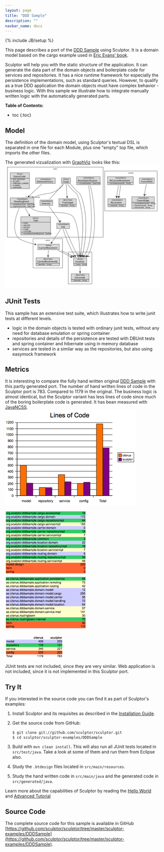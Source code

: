 ```yaml
---
layout: page
title: "DDD Sample"
description: ""
navbar_name: docs
---
```

{% include JB/setup %}


This page describes a port of the [DDD Sample][1] using Sculptor. It is a domain model based on the cargo example used in [Eric Evans' book][2].

Sculptor will help you with the static structure of the application. It can generate the data part of the domain objects and
boilerplate code for services and repositories. It has a nice runtime framework for especially the persistence implementations,
such as standard queries. However, to qualify as a true DDD application the domain objects must have complex behavior - business logic.
With this sample we illustrate how to integrate manually written logic with the automatically generated parts.

**Table of Contents:**

* toc
{:toc}


## Model

The definition of the domain model, using Sculptor's textual DSL is separated in one file for each Module, plus one "empty" top file, which imports the other files.

The generated vizualization with [GraphViz][3] looks like this:
![Graphviz visualization][4]


## JUnit Tests

This sample has an extensive test suite, which illustrates how to write junit tests at different levels.

  * logic in the domain objects is tested with ordinary junit tests, without any need for database emulation or spring container
  * repositories and details of the persistence are tested with DBUnit tests and spring container and hibernate using in memory database
  * services are tested in a similar way as the repositories, but also using easymock framework


## Metrics

It is interesting to compare the fully hand written original [DDD Sample][1] with this partly generated port. The number of hand written lines of code in the Sculptor port is 783. Compared to 1179 in the original. The business logic is almost identical, but the Sculptor variant has less lines of code since much of the boring boilerplate code is generated. It has bean measured with [JavaNCSS][5].
![Lines of code][6]

![Lines of code - per package][7]

![Lines of code - summary][8]

JUnit tests are not included, since they are very similar. Web application is not included, since it is not implemented in this Sculptor port.


## Try It

If you interested in the source code you can find it as part of Sculptor's examples:

1.  Install Sculptor and its requisites as described in the [Installation Guide][9].
2.  Get the source code from GitHub: 

    ~~~
    $ git clone git://github.com/sculptor/sculptor.git
    $ cd sculptor/sculptor-examples/DDDSample
    ~~~

3.  Build with `mvn clean install`. This will also run all JUnit tests located in `src/test/java`. Take a look at some of them and run them from Eclipse also.
4.  Study the `.btdesign` files located in `src/main/resources`.
5.  Study the hand written code in `src/main/java` and the generated code in `src/generated/java`.

Learn more about the capabilities of Sculptor by reading the [Hello World][10] and [Advanced Tutorial][11]


## Source Code

The complete source code for this sample is available in GitHub [https://github.com/sculptor/sculptor/tree/master/sculptor-examples/DDDSample](https://github.com/sculptor/sculptor/tree/master/sculptor-examples/DDDSample).


   [1]: http://dddsample.sourceforge.net/
   [2]: http://www.domaindrivendesign.org/books/index.html#DDD
   [3]: http://www.graphviz.org/
   [4]: /images/documentation/ddd-sample/ddd-sample-model.png
   [5]: http://www.kclee.de/clemens/java/javancss/
   [6]: /images/documentation/ddd-sample/ddd-sample-loc-bar.png
   [7]: /images/documentation/ddd-sample/ddd-sample-loc-package.png
   [8]: /images/documentation/ddd-sample/ddd-sample-loc-summary.png
   [9]: installation
   [10]: hello-world-tutorial
   [11]: advanced-tutorial
  

